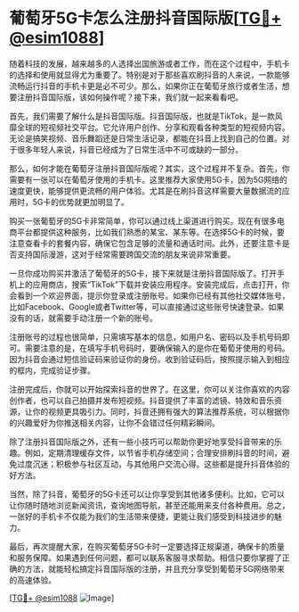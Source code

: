 # 葡萄牙5G卡怎么注册抖音国际版[[TG💪+ @esim1088](https://t.me/s/esim1088)]

随着科技的发展，越来越多的人选择出国旅游或者工作，而在这个过程中，手机卡的选择和使用就显得尤为重要了。特别是对于那些喜欢刷抖音的人来说，一款能够流畅运行抖音的手机卡更是必不可少。那么，如果你正在葡萄牙旅行或者生活，想要注册抖音国际版，该如何操作呢？接下来，我们就一起来看看吧。

首先，我们需要了解什么是抖音国际版。抖音国际版，也就是TikTok，是一款风靡全球的短视频社交平台。它允许用户创作、分享和观看各种类型的短视频内容。无论是搞笑视频、音乐舞蹈还是日常生活记录，都能在抖音上找到自己的位置。对于很多年轻人来说，抖音已经成为了日常生活中不可或缺的一部分。

那么，如何才能在葡萄牙注册抖音国际版呢？其实，这个过程并不复杂。首先，你需要有一张可以在葡萄牙使用的手机卡。这里推荐大家使用5G卡，因为5G网络的速度更快，能够提供更流畅的用户体验。尤其是在刷抖音这样需要大量数据流的应用时，5G卡的优势就更加明显了。

购买一张葡萄牙的5G卡非常简单，你可以通过线上渠道进行购买。现在有很多电商平台都提供这种服务，比如我们熟悉的某宝、某东等。在选择5G卡的时候，要注意查看卡的套餐内容，确保它包含足够的流量和通话时间。此外，还要注意卡是否支持国际漫游，这对于经常需要跨国交流的朋友来说非常重要。

一旦你成功购买并激活了葡萄牙的5G卡，接下来就是注册抖音国际版了。打开手机上的应用商店，搜索“TikTok”下载并安装应用程序。安装完成后，点击打开，你会看到一个欢迎界面，提示你登录或注册账号。如果你已经有其他社交媒体账号，比如Facebook、Google或者Twitter等，可以直接通过这些账号快速登录。如果没有的话，就需要手动注册一个新的账号。

注册账号的过程也很简单，只需填写基本的信息，如用户名、密码以及手机号码即可。需要注意的是，在填写手机号码时，要确保输入的是你在葡萄牙使用的号码。因为抖音会通过短信验证码来验证你的身份。收到验证码后，按照提示输入到相应的框内，完成验证步骤。

注册完成后，你就可以开始探索抖音的世界了。在这里，你可以关注你喜欢的内容创作者，也可以自己拍摄并发布短视频。抖音提供了丰富的滤镜、特效和音乐资源，让你的视频更具吸引力。同时，抖音还拥有强大的算法推荐系统，可以根据你的兴趣爱好为你推送相关内容，让你不会错过任何精彩瞬间。

除了注册抖音国际版之外，还有一些小技巧可以帮助你更好地享受抖音带来的乐趣。例如，定期清理缓存文件，以节省手机存储空间；合理安排刷抖音的时间，避免过度沉迷；积极参与社区互动，与其他用户交流心得。这些都是提升抖音体验的好方法。

当然，除了抖音，葡萄牙的5G卡还可以让你享受到其他诸多便利。比如，它可以让你随时随地浏览新闻资讯，查询地图导航，甚至还能用来支付各种费用。总之，一张好的手机卡不仅能为我们的生活带来便捷，更能让我们感受到科技进步的魅力。

最后，再次提醒大家，在购买葡萄牙5G卡时一定要选择正规渠道，确保卡的质量和服务保障。如果遇到任何问题，都可以联系客服寻求帮助。相信只要你掌握了正确的方法，就能轻松搞定抖音国际版的注册，并且充分享受到葡萄牙5G网络带来的高速体验。

[[TG💪+ @esim1088](https://t.me/s/esim1088) ![Image](https://i.postimg.cc/4NQfJmqS/Snipaste-2025-05-13-00-14-12.png)]